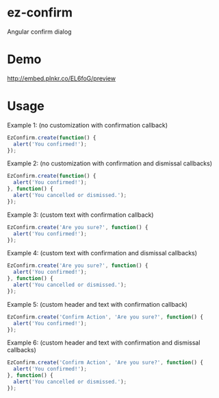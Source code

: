 ez-confirm
==========

Angular confirm dialog

Demo
====

http://embed.plnkr.co/EL6foG/preview


Usage
=====

Example 1: (no customization with confirmation callback)

```js
EzConfirm.create(function() {
  alert('You confirmed!');
});
```

Example 2: (no customization with confirmation and dismissal callbacks)

```js
EzConfirm.create(function() {
  alert('You confirmed!');
}, function() {
  alert('You cancelled or dismissed.');
});
```

Example 3: (custom text with confirmation callback)

```js
EzConfirm.create('Are you sure?', function() {
  alert('You confirmed!');
});
```

Example 4: (custom text with confirmation and dismissal callbacks)

```js
EzConfirm.create('Are you sure?', function() {
  alert('You confirmed!');
}, function() {
  alert('You cancelled or dismissed.');
});
```

Example 5: (custom header and text with confirmation callback)
```js
EzConfirm.create('Confirm Action', 'Are you sure?', function() {
  alert('You confirmed!');
});
```

Example 6: (custom header and text with confirmation and dismissal callbacks)
```js
EzConfirm.create('Confirm Action', 'Are you sure?', function() {
  alert('You confirmed!');
}, function() {
  alert('You cancelled or dismissed.');
});
```